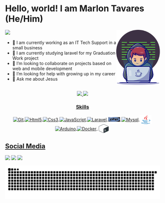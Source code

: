 # Hello, world! I am Marlon Tavares (He/Him)
![](https://komarev.com/ghpvc/?username=your-github-username&color=1F6FEA)
<img src="https://raw.githubusercontent.com/marlontf/marlontf/main/assets/img/programmer.svg" height="180" align="right">
<!-- About me -->
<div>
  
  - 🔭 I am currently working as an IT Tech Support in a small business
  - 🌱 I am currently studying laravel for my Graduation Work project
  - 👯 I’m looking to collaborate on projects based on web and mobile development
  - 🤔 I’m looking for help with growing up in my career
  - 💬 Ask me about Jesus
  <br>
<div>

<!--   Github Stats -->
<div align="center"> 
  <a href="https://github.com/marlontf"/>
  <img height="180em" src="https://github-readme-stats.vercel.app/api?username=marlontf&show_icons=true&theme=github_dark&include_all_commits=true&count_private=true"/>
  <img height="180em" src="https://github-readme-stats.vercel.app/api/top-langs/?username=marlontf&layout=compact&langs_count=7&theme=github_dark "/>
  <br>
</div>

<!-- Skills -->
<div align="center" valign="top">
   <h3>Skills</h3>
</div>
<div align="center" valign="top" dir="auto">
  <img align="center" alt="Git" height="30" width="40" src="https://cdn.jsdelivr.net/gh/devicons/devicon/icons/git/git-original.svg">
  <img align="center" alt="Html5" height="30" width="40" src="https://cdn.jsdelivr.net/gh/devicons/devicon/icons/html5/html5-original.svg">
  <img align="center" alt="Css3" height="30" width="40" src="https://cdn.jsdelivr.net/gh/devicons/devicon/icons/css3/css3-original.svg">
  <img align="center" alt="JavaScript" height="30" width="40" src="https://cdn.jsdelivr.net/gh/devicons/devicon/icons/javascript/javascript-original.svg">
  <img align="center" alt="Laravel" height="30" width="40" src="https://upload.wikimedia.org/wikipedia/commons/thumb/9/9a/Laravel.svg/1969px-Laravel.svg.png">
  <img align="center" alt="PHP" height="30" width="40" src="https://raw.githubusercontent.com/devicons/devicon/master/icons/php/php-original.svg">
  <img align="center" alt="Mysql" height="30" width="40" src="https://cdn.jsdelivr.net/gh/devicons/devicon/icons/mysql/mysql-original.svg">
  <img align="center" alt="Java" height="30" width="40" src="https://raw.githubusercontent.com/devicons/devicon/master/icons/java/java-original.svg">
  <img align="center" alt="Arduino" height="30" width="40" src="https://cdn.jsdelivr.net/gh/devicons/devicon/icons/arduino/arduino-original.svg">
  <img align="center" alt="Docker" height="30" width="40" src="https://cdn.jsdelivr.net/gh/devicons/devicon/icons/docker/docker-original.svg">
  <img align="center" alt="Bash/Shell" height="30" width="40" src="https://raw.githubusercontent.com/devicons/devicon/master/icons/bash/bash-original.svg">
  <br>
</div>

<!-- Social Media -->
<div align="left"> 
  <h2>Social Media</h2>
   <a href="https://instagram.com/deploy.marlon" target="_blank"><img src="https://img.shields.io/badge/-Instagram-%23E4405F?style=for-the-badge&logo=instagram&logoColor=white" target="_blank"></a>
   <a href = "mailto:marlontf@gmail.com"><img src="https://img.shields.io/badge/-Gmail-%23333?style=for-the-badge&logo=gmail&logoColor=white" target="_blank"></a>
   <a href="https://www.linkedin.com/in/marlontf" target="_blank"><img src="https://img.shields.io/badge/-LinkedIn-%230077B5?style=for-the-badge&logo=linkedin&logoColor=white" target="_blank"></a> 
</div>

<!-- Snake Animation Badge -->
<div align="center">
  
  ![Snake animation](https://github.com/marlontf/marlontf/blob/output/github-contribution-grid-snake.svg)
</div>

